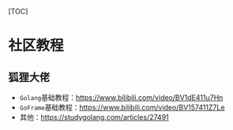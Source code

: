 [TOC]

# 社区教程

## 狐狸大佬

- `Golang`基础教程：https://www.bilibili.com/video/BV1dE411u7Hn
- `GoFrame`基础教程：https://www.bilibili.com/video/BV157411Z7Le
- 其他：https://studygolang.com/articles/27491













